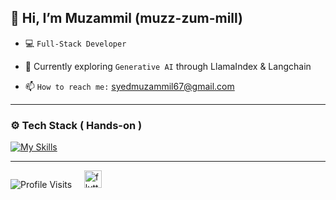 ## 👋 Hi, I’m Muzammil (muzz-zum-mill)

- 💻 `Full-Stack Developer`

- 🌱  Currently exploring `Generative AI` through LlamaIndex & Langchain

- 📫 `How to reach me:` [syedmuzammil67@gmail.com](mailto:syedmuzammil67@gmail.com)

<!---
muzammil-git/muzammil-git is a ✨ special ✨ repository because its `README.md` (this file) appears on your GitHub profile.
You can click the Preview link to take a look at your changes.
--->

---

### ⚙️ Tech Stack ( Hands-on )

[![My Skills](https://skillicons.dev/icons?i=flutter,fastapi,firebase,dart,python,postgresql,aws,docker,nginx,linux)](https://skillicons.dev)

---

![Profile Visits](https://komarev.com/ghpvc/?username=muzammil-git) &nbsp; &nbsp; <img alt="flutter developer" src="https://emojis.slackmojis.com/emojis/images/1621024394/39092/cat-roll.gif?1621024394" width="28" />
